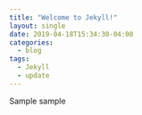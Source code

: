 ```yaml
---
title: "Welcome to Jekyll!"
layout: single
date: 2019-04-18T15:34:30-04:00
categories:
  - blog
tags:
  - Jekyll
  - update
---
```


Sample
sample
```